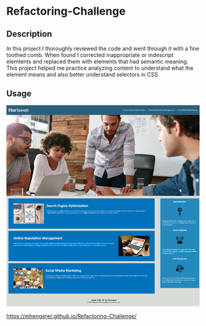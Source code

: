 # Refactoring-Challenge

## Description

In this project I thoroughly reviewed the code and went through it with a fine toothed comb. When found I corrected inappropriate or indescript elemtents and replaced them with elements that had semantic meaning.
This project helped me practice analyzing content to understand what the element means and also better understand selectors in CSS. 

## Usage
![screen-shot-of-webpage](assets/images/_C__Users_mheng_bootcamp_projects_Refactoring-Challenge_index.html.png)

https://mhengerer.github.io/Refactoring-Challenge/

